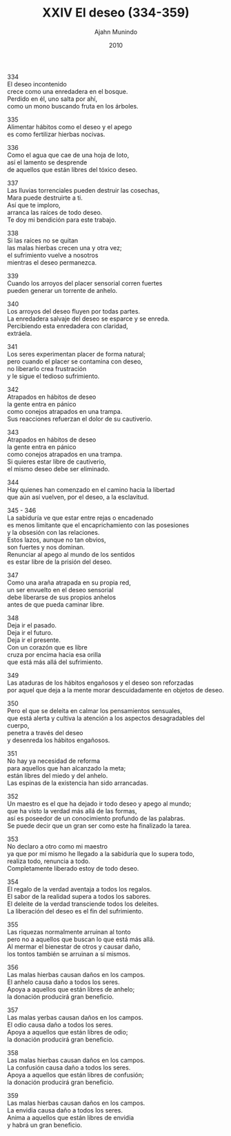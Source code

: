 ﻿---
author: "Ajahn Munindo"
title: "XXIV El deseo (334-359)"
booktitle: "Un Dhammapada para la Contemplación"
source: "https://forestsangha.org/teachings/books/un-dhammapada-para-la-contemplacion?language=Espa%C3%B1ol"
license: "BY-NC-ND"
publisher: "dhammamagga"
date: 2010
pubyear: 2010-2019 
weight: 24
draft: false
---  

334  
El deseo incontenido  
crece como una enredadera en el bosque.  
Perdido en él, uno salta por ahí,  
como un mono buscando fruta en los árboles.  

335  
Alimentar hábitos como el deseo y el apego  
es como fertilizar hierbas nocivas.  

336  
Como el agua que cae de una hoja de loto,  
así el lamento se desprende  
de aquellos que están libres del tóxico deseo.  

337  
Las lluvias torrenciales pueden destruir las cosechas,  
Mara puede destruirte a ti.  
Así que te imploro,  
arranca las raíces de todo deseo.  
Te doy mi bendición para este trabajo.  

338  
Si las raíces no se quitan  
las malas hierbas crecen una y otra vez;  
el sufrimiento vuelve a nosotros  
mientras el deseo permanezca.  

339  
Cuando los arroyos del placer sensorial corren fuertes  
pueden generar un torrente de anhelo.   

340  
Los arroyos del deseo fluyen por todas partes.  
La enredadera salvaje del deseo se esparce y se enreda.  
Percibiendo esta enredadera con claridad,  
extráela.  

341  
Los seres experimentan placer de forma natural;  
pero cuando el placer se contamina con deseo,  
no liberarlo crea frustración  
y le sigue el tedioso sufrimiento.  

342  
Atrapados en hábitos de deseo  
la gente entra en pánico  
como conejos atrapados en una trampa.  
Sus reacciones refuerzan el dolor de su cautiverio.  

343  
Atrapados en hábitos de deseo  
la gente entra en pánico  
como conejos atrapados en una trampa.  
Si quieres estar libre de cautiverio,  
el mismo deseo debe ser eliminado.  

344  
Hay quienes han comenzado en el camino hacia la libertad  
que aún así vuelven, por el deseo, a la esclavitud.  

345 - 346  
La sabiduría ve que estar entre rejas o encadenado  
es menos limitante que el encaprichamiento con las posesiones  
y la obsesión con las relaciones.  
Estos lazos, aunque no tan obvios,  
son fuertes y nos dominan.  
Renunciar al apego al mundo de los sentidos  
es estar libre de la prisión del deseo.  

347  
Como una araña atrapada en su propia red,  
un ser envuelto en el deseo sensorial  
debe liberarse de sus propios anhelos  
antes de que pueda caminar libre.  

348  
Deja ir el pasado.  
Deja ir el futuro.  
Deja ir el presente.  
Con un corazón que es libre  
cruza por encima hacia esa orilla  
que está más allá del sufrimiento.  

349  
Las ataduras de los hábitos engañosos y el deseo son reforzadas  
por aquel que deja a la mente morar descuidadamente en objetos de deseo.   

350  
Pero el que se deleita en calmar los pensamientos sensuales,  
que está alerta y cultiva la atención a los aspectos desagradables del cuerpo,  
penetra a través del deseo  
y desenreda los hábitos engañosos.  

351  
No hay ya necesidad de reforma  
para aquellos que han alcanzado la meta;  
están libres del miedo y del anhelo.  
Las espinas de la existencia han sido arrancadas.  

352  
Un maestro es el que ha dejado ir todo deseo y apego al mundo;  
que ha visto la verdad más allá de las formas,  
así es poseedor de un conocimiento profundo de las palabras.  
Se puede decir que un gran ser como este ha finalizado la tarea.  

353  
No declaro a otro como mi maestro  
ya que por mí mismo he llegado a la sabiduría que lo supera todo,  
realiza todo, renuncia a todo.  
Completamente liberado estoy de todo deseo.  

354  
El regalo de la verdad aventaja a todos los regalos.  
El sabor de la realidad supera a todos los sabores.  
El deleite de la verdad transciende todos los deleites.  
La liberación del deseo es el fin del sufrimiento.  

355  
Las riquezas normalmente arruinan al tonto  
pero no a aquellos que buscan lo que está más allá.  
Al mermar el bienestar de otros y causar daño,  
los tontos también se arruinan a sí mismos.  

356  
Las malas hierbas causan daños en los campos.  
El anhelo causa daño a todos los seres.  
Apoya a aquellos que están libres de anhelo;  
la donación producirá gran beneficio.  

357  
Las malas yerbas causan daños en los campos.  
El odio causa daño a todos los seres.  
Apoya a aquellos que están libres de odio;  
la donación producirá gran beneficio.  

358  
Las malas hierbas causan daños en los campos.  
La confusión causa daño a todos los seres.  
Apoya a aquellos que están libres de confusión;  
la donación producirá gran beneficio.  

359  
Las malas hierbas causan daños en los campos.  
La envidia causa daño a todos los seres.  
Anima a aquellos que están libres de envidia  
y habrá un gran beneficio.  
